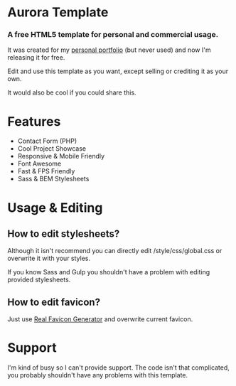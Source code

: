 Aurora Template
===============

### A free HTML5 template for personal and commercial usage.

It was created for my [personal portfolio](http://serafin.io/?utm_source=Aurora-Template&utm_medium=GitHub-Readme&utm_campaign=Freebie) (but never used) and now I'm releasing it for free.

Edit and use this template as you want, except selling or crediting it as your own.


It would also be cool if you could share this.




# Features

- Contact Form (PHP)
- Cool Project Showcase
- Responsive & Mobile Friendly
- Font Awesome
- Fast & FPS Friendly
- Sass & BEM Stylesheets



# Usage & Editing



## How to edit stylesheets?

Although it isn't recommend you can directly edit /style/css/global.css or overwrite it with your styles.

If you know Sass and Gulp you shouldn't have a problem with editing provided stylesheets.

## How to edit favicon?

Just use [Real Favicon Generator](http://realfavicongenerator.net/) and overwrite current favicon.

# Support

I'm kind of busy so I can't provide support. The code isn't that complicated, you probably shouldn't have any problems with this template.
